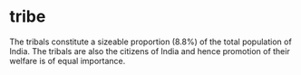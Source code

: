 # tribe
The tribals constitute a sizeable proportion (8.8%) of the total population of India. The tribals are also the citizens of India and hence promotion of their welfare is of equal importance.
